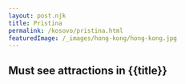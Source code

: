 ```yaml
---
layout: post.njk
title: Pristina
permalink: /kosovo/pristina.html
featuredImage: /_images/hong-kong/hong-kong.jpg
---
```

## Must see attractions in {{title}}